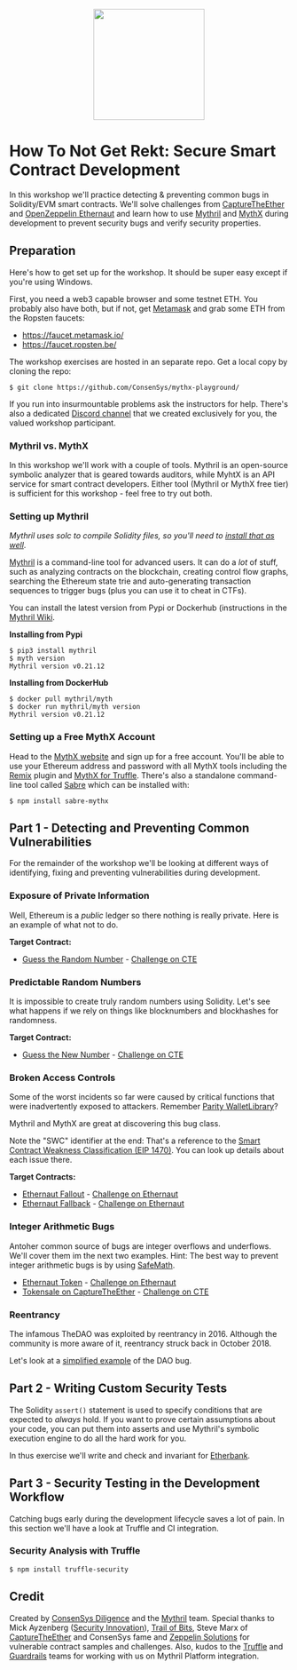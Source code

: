 <p align="center">
	<img src="/static/notrekt-logo.png" height="200px"/>
</p>

# How To Not Get Rekt: Secure Smart Contract Development

In this workshop we'll practice detecting & preventing common bugs in Solidity/EVM smart contracts. We'll solve challenges from [CaptureTheEther](https://capturetheether.com) and [OpenZeppelin Ethernaut](https://ethernaut.openzeppelin.com) and learn how to use [Mythril](https://github.com/ConsenSys/mythril) and [MythX](https://mythx.io) during development to prevent security bugs and verify security properties.

## Preparation

Here's how to get set up for the workshop. It should be super easy except if you're using Windows.

First, you need a web3 capable browser and some testnet ETH. You probably also have both, but if not, get [Metamask](https://metamask.io) and grab some ETH from the Ropsten faucets:

- https://faucet.metamask.io/
- https://faucet.ropsten.be/

The workshop exercises are hosted in an separate repo. Get a local copy by cloning the repo:

```
$ git clone https://github.com/ConsenSys/mythx-playground/
```

If you run into insurmountable problems ask the instructors for help. There's also a dedicated [Discord channel](https://discord.gg/kGDd8FP) that we created exclusively for you, the valued workshop participant.

### Mythril vs. MythX

In this workshop we'll work with a couple of tools. Mythril is an open-source symbolic analyzer that is geared towards auditors, while MyhtX is an API service for smart contract developers. Either tool (Mythril or MythX free tier) is sufficient for this workshop - feel free to try out both.

### Setting up Mythril

_Mythril uses solc to compile Solidity files, so you'll need to [install that as well](https://solidity.readthedocs.io/en/latest/installing-solidity.html#binary-packages)_.

[Mythril](https://github.com/ConsenSys/mythril-classic) is a command-line tool for advanced users. It can do a *lot* of stuff, such as analyzing contracts on the blockchain, creating control flow graphs, searching the Ethereum state trie and auto-generating transaction sequences to trigger bugs (plus you can use it to cheat in CTFs).

You can install the latest version from Pypi or Dockerhub (instructions in the [Mythril Wiki](https://github.com/ConsenSys/mythril-classic/wiki/Installation-and-Setup).

**Installing from Pypi**

```
$ pip3 install mythril
$ myth version
Mythril version v0.21.12
```

**Installing from DockerHub**

```
$ docker pull mythril/myth
$ docker run mythril/myth version
Mythril version v0.21.12
```

### Setting up a Free MythX Account

Head to the [MythX website](https://mythx.io) and sign up for a free account. You'll be able to use your Ethereum address and password with all MythX tools including the [Remix](https://remix.ethereum.org) plugin and [MythX for Truffle](https://github.com/ConsenSys/truffle-security). There's also a standalone command-line tool called [Sabre](https://github.com/b-mueller/sabre) which can be installed with:

```
$ npm install sabre-mythx
```

## Part 1 - Detecting and Preventing Common Vulnerabilities

For the remainder of the workshop we'll be looking at different ways of identifying, fixing and preventing vulnerabilities during development.

### Exposure of Private Information

Well, Ethereum is a *public* ledger so there nothing is really private. Here is an example of what not to do.

**Target Contract:**

- [Guess the Random Number](https://github.com/ConsenSys/mythx-playground/blob/master/01_weak_random/RandomNumber.sol) - [Challenge on CTE](https://capturetheether.com/challenges/lotteries/guess-the-random-number/)

### Predictable Random Numbers

It is impossible to create truly random numbers using Solidity. Let's see what happens if we rely on things like blocknumbers and blockhashes for randomness.

**Target Contract:**

- [Guess the New Number](https://github.com/ConsenSys/mythx-playground/blob/master/01_weak_random/GuessTheNewNumber.sol) - [Challenge on CTE](https://capturetheether.com/challenges/lotteries/guess-the-new-number/)

### Broken Access Controls

Some of the worst incidents so far were caused by critical functions that were inadvertently exposed to attackers. Remember [Parity WalletLibrary](https://github.com/ConsenSys/mythx-playground/blob/master/02_capturing_ether/SimpleWalletLibrary.sol)?

Mythril and MythX are great at discovering this bug class.

Note the "SWC" identifier at the end: That's a reference to the [Smart Contract Weakness Classification (EIP 1470)](https://smartcontractsecurity.github.io/SWC-registry/). You can look up details about each issue there.

**Target Contracts:**

- [Ethernaut Fallout](https://github.com/ConsenSys/mythx-playground/blob/master/02_capturing_ether/ethernaut-fallout.sol) - [Challenge on Ethernaut](https://ethernaut.openzeppelin.com/level/0x220beee334f1c1f8078352d88bcc4e6165b792f6)
- [Ethernaut Fallback](https://github.com/ConsenSys/mythx-playground/blob/master/02_capturing_ether/ethernaut-fallback.sol) - [Challenge on Ethernaut](https://ethernaut.openzeppelin.com/level/0x234094aac85628444a82dae0396c680974260be7)

### Integer Arithmetic Bugs

Antoher common source of bugs are integer overflows and underflows. We'll cover them im the next two examples. Hint: The best way to prevent integer arithmetic bugs is by using [SafeMath](https://github.com/OpenZeppelin/openzeppelin-contracts/blob/master/contracts/math/SafeMath.sol).

- [Ethernaut Token](https://github.com/ConsenSys/mythx-playground/blob/master/03_integer_arithmetics/ethernaut-token.sol) - [Challenge on Ethernaut](https://ethernaut.openzeppelin.com/level/0x6545df87f57d21cb096a0bfcc53a70464d062512)
- [Tokensale on CaptureTheEther](https://github.com/ConsenSys/mythx-playground/blob/master/03_integer_arithmetics/cte-tokensale.sol) - [Challenge on CTE](https://capturetheether.com/challenges/math/token-sale/)

### Reentrancy

The infamous TheDAO was exploited by reentrancy in 2016. Although the community is more aware of it, reentrancy struck back in October 2018. 

Let's look at a [simplified example](https://github.com/ConsenSys/mythx-playground/blob/master/05_truffle_project/contracts/Reentrance.sol) of the DAO bug.

## Part 2 - Writing Custom Security Tests

The Solidity `assert()` statement is used to specify conditions that are expected to *always* hold. If you want to prove certain assumptions about your code, you can put them into asserts and use Mythril's symbolic execution engine to do all the hard work for you.

In thus exercise we'll write and check and invariant for [Etherbank](https://github.com/ConsenSys/mythx-playground/blob/master/04_custom_invariant/etherbank.sol).

## Part 3 - Security Testing in the Development Workflow

Catching bugs early during the development lifecycle saves a lot of pain. In this section we'll have a look at Truffle and CI integration.

### Security Analysis with Truffle

```
$ npm install truffle-security
```

## Credit

Created by [ConsenSys Diligence](https://consensys.net/diligence/) and the [Mythril](https://mythril.ai) team. Special thanks to Mick Ayzenberg ([Security Innovation](https://www.securityinnovation.com)), [Trail of Bits](https://www.trailofbits.com), Steve Marx of [CaptureTheEther](https://capturetheether.com) and ConsenSys fame and [Zeppelin Solutions](https://zeppelin.solutions) for vulnerable contract samples and challenges. Also, kudos to the [Truffle](https://truffleframework.com) and [Guardrails](https://www.guardrails.io) teams for working with us on Mythril Platform integration.
